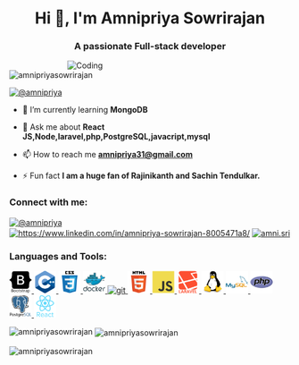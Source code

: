 <h1 align="center">Hi 👋, I'm Amnipriya Sowrirajan</h1>
<h3 align="center">A passionate Full-stack developer</h3>
<img align="right" alt="Coding" width="400" src="https://media.tenor.com/S59bPkT0pqcAAAAC/programming.gif">

<p align="left"> <img src="https://komarev.com/ghpvc/?username=amnipriyasowrirajan&label=Profile%20views&color=0e75b6&style=flat" alt="amnipriyasowrirajan" /> </p>

<p align="left"> <a href="https://twitter.com/@amnipriya" target="blank"><img src="https://img.shields.io/twitter/follow/@amnipriya?logo=twitter&style=for-the-badge" alt="@amnipriya" /></a> </p>

- 🌱 I’m currently learning **MongoDB**

- 💬 Ask me about **React JS,Node,laravel,php,PostgreSQL,javacript,mysql**

- 📫 How to reach me **amnipriya31@gmail.com**

- ⚡ Fun fact **I am a huge fan of Rajinikanth and Sachin Tendulkar.**

<h3 align="left">Connect with me:</h3>
<p align="left">
<a href="https://twitter.com/@amnipriya" target="blank"><img align="center" src="https://raw.githubusercontent.com/rahuldkjain/github-profile-readme-generator/master/src/images/icons/Social/twitter.svg" alt="@amnipriya" height="30" width="40" /></a>
<a href="https://linkedin.com/in/https://www.linkedin.com/in/amnipriya-sowrirajan-8005471a8/" target="blank"><img align="center" src="https://raw.githubusercontent.com/rahuldkjain/github-profile-readme-generator/master/src/images/icons/Social/linked-in-alt.svg" alt="https://www.linkedin.com/in/amnipriya-sowrirajan-8005471a8/" height="30" width="40" /></a>
<a href="https://instagram.com/amni.sri" target="blank"><img align="center" src="https://raw.githubusercontent.com/rahuldkjain/github-profile-readme-generator/master/src/images/icons/Social/instagram.svg" alt="amni.sri" height="30" width="40" /></a>
</p>

<h3 align="left">Languages and Tools:</h3>
<p align="left"> <a href="https://getbootstrap.com" target="_blank" rel="noreferrer"> <img src="https://raw.githubusercontent.com/devicons/devicon/master/icons/bootstrap/bootstrap-plain-wordmark.svg" alt="bootstrap" width="40" height="40"/> </a> <a href="https://www.w3schools.com/cpp/" target="_blank" rel="noreferrer"> <img src="https://raw.githubusercontent.com/devicons/devicon/master/icons/cplusplus/cplusplus-original.svg" alt="cplusplus" width="40" height="40"/> </a> <a href="https://www.w3schools.com/css/" target="_blank" rel="noreferrer"> <img src="https://raw.githubusercontent.com/devicons/devicon/master/icons/css3/css3-original-wordmark.svg" alt="css3" width="40" height="40"/> </a> <a href="https://www.docker.com/" target="_blank" rel="noreferrer"> <img src="https://raw.githubusercontent.com/devicons/devicon/master/icons/docker/docker-original-wordmark.svg" alt="docker" width="40" height="40"/> </a> <a href="https://git-scm.com/" target="_blank" rel="noreferrer"> <img src="https://www.vectorlogo.zone/logos/git-scm/git-scm-icon.svg" alt="git" width="40" height="40"/> </a> <a href="https://www.w3.org/html/" target="_blank" rel="noreferrer"> <img src="https://raw.githubusercontent.com/devicons/devicon/master/icons/html5/html5-original-wordmark.svg" alt="html5" width="40" height="40"/> </a> <a href="https://developer.mozilla.org/en-US/docs/Web/JavaScript" target="_blank" rel="noreferrer"> <img src="https://raw.githubusercontent.com/devicons/devicon/master/icons/javascript/javascript-original.svg" alt="javascript" width="40" height="40"/> </a> <a href="https://laravel.com/" target="_blank" rel="noreferrer"> <img src="https://raw.githubusercontent.com/devicons/devicon/master/icons/laravel/laravel-plain-wordmark.svg" alt="laravel" width="40" height="40"/> </a> <a href="https://www.linux.org/" target="_blank" rel="noreferrer"> <img src="https://raw.githubusercontent.com/devicons/devicon/master/icons/linux/linux-original.svg" alt="linux" width="40" height="40"/> </a> <a href="https://www.mysql.com/" target="_blank" rel="noreferrer"> <img src="https://raw.githubusercontent.com/devicons/devicon/master/icons/mysql/mysql-original-wordmark.svg" alt="mysql" width="40" height="40"/> </a> <a href="https://www.php.net" target="_blank" rel="noreferrer"> <img src="https://raw.githubusercontent.com/devicons/devicon/master/icons/php/php-original.svg" alt="php" width="40" height="40"/> </a> <a href="https://www.postgresql.org" target="_blank" rel="noreferrer"> <img src="https://raw.githubusercontent.com/devicons/devicon/master/icons/postgresql/postgresql-original-wordmark.svg" alt="postgresql" width="40" height="40"/> </a> <a href="https://reactjs.org/" target="_blank" rel="noreferrer"> <img src="https://raw.githubusercontent.com/devicons/devicon/master/icons/react/react-original-wordmark.svg" alt="react" width="40" height="40"/> </a> </p>

<p><img align="left" src="https://github-readme-stats.vercel.app/api/top-langs?username=amnipriyasowrirajan&show_icons=true&locale=en&layout=compact" alt="amnipriyasowrirajan" /></p>

<p>&nbsp;<img align="center" src="https://github-readme-stats.vercel.app/api?username=amnipriyasowrirajan&show_icons=true&locale=en" alt="amnipriyasowrirajan" /></p>

<p><img align="center" src="https://github-readme-streak-stats.herokuapp.com/?user=amnipriyasowrirajan&" alt="amnipriyasowrirajan" /></p>
